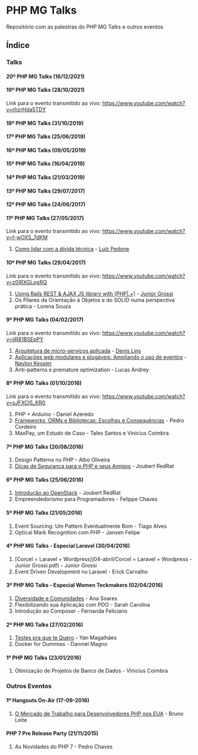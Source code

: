 # PHP MG Talks

Repositório com as palestras do PHP MG Talks e outros eventos

## Índice
### Talks


#### 20º PHP MG Talks (16/12/2021)

#### 19º PHP MG Talks (28/10/2021)

Link para o evento transmitido ao vivo: https://www.youtube.com/watch?v=rhzrHda5TDY

#### 18º PHP MG Talks (31/10/2019)

#### 17º PHP MG Talks (25/06/2019)

#### 16º PHP MG Talks (09/05/2019)

#### 15º PHP MG Talks (16/04/2019)

#### 14º PHP MG Talks (21/03/2019)

#### 13º PHP MG Talks (29/07/2017)

#### 12º PHP MG Talks (24/06/2017)

#### 11º PHP MG Talks (27/05/2017)
Link para o evento transmitido ao vivo: https://www.youtube.com/watch?v=f-wOX5_7dKM

1. [Como lidar com a dívida técnica](https://drive.google.com/open?id=0BwZatdeYtUtobnI2RTV3bktNc3c) - [Luiz Pedone](http://luizpedone.com/)

#### 10º PHP MG Talks (29/04/2017)
Link para o evento transmitido ao vivo: https://www.youtube.com/watch?v=z0lRXGLogRQ

1. [Using Rails REST & AJAX JS library with (PHP|.+)](https://speakerdeck.com/jgrossi/using-rails-rest-and-ajax-js-library-with-php-dot-plus) - [Junior Grossi](https://github.com/jgrossi)
2. Os Pilares da Orientação à Objetos e do SOLID numa perspectiva prática - Lorena Souza

#### 9º PHP MG Talks (04/02/2017)
Link para o evento transmitido ao vivo: https://www.youtube.com/watch?v=ijR81BSEpPY

1. [Arquitetura de micro-serviços aplicada](https://docs.google.com/presentation/d/1WcJgf0g9lcrEadv1DBicqAh4z4gCHVRsb5PqiHcnYkg/edit?usp=sharing) - [Denis Lins](https://github.com/denislins)
2. [Aplicações web modulares e plugáveis: Ampliando o uso de eventos](http://www.naylonkessler.com/lectures/modular-pluggable-web-applications.pdf) - [Naylon Kessler](http://www.naylonkessler.com)
3. Anti-patterns e premature optimization - Lucas Andrey

#### 8º PHP MG Talks (01/10/2016)
Link para o evento transmitido ao vivo: https://www.youtube.com/watch?v=sJFXCI5_KR0

1. PHP + Arduino - Daniel Azeredo
2. [Frameworks, ORMs e Bibliotecas: Escolhas e Consequências](http://slides.com/naroga/deck#/) - Pedro Cordeiro
3. MaxPay, um Estudo de Caso - Tales Santos e Vinicius Coimbra

#### 7º PHP MG Talks (20/08/2016)
1. Design Patterns no PHP - Albo Oliveira
2. [Dicas de Segurança para o PHP e seus Amigos](http://pt.slideshare.net/JoubertGuimaresdeAss/dicas-de-segurana-para-o-php-e-seus-amigos) - Joubert RedRat

#### 6º PHP MG Talks (25/06/2016)
1. [Introdução ao OpenStack](http://pt.slideshare.net/JoubertGuimaresdeAss/introduo-ao-openstack) - Joubert RedRat
2. Empreendedorismo para Programadores - Felippe Chaves

#### 5º PHP MG Talks (21/05/2016)
1. Event Sourcing: Um Pattern Eventualmente Bom - Tiago Alves
2. Optical Mark Recognition com PHP - Jansen Felipe

#### 4º PHP MG Talks - Especial Laravel (30/04/2016)
1. [Corcel = Laravel + Wordpress](04-abril/Corcel = Laravel + Wordpress - Junior Grossi.pdf) - Junior Grossi
2. Event Driven Development no Laravel - Erick Carvalho

#### 3º PHP MG Talks - Especial Women Teckmakers (02/04/2016)
1. [Diversidade e Comunidades](http://www.slideshare.net/annemaxime/diversidade-e-cincia-todas-as-provas-que-voc-precisava) - Ana Soares
2. Flexibilizando sua Aplicação com PDO - Sarah Carolina
3. Introdução ao Composer - Fernanda Feliciano

#### 2º PHP MG Talks (27/02/2016)
1. [Testes pra que te Quero](http://slides.com/yanmagale/testes-pra-que-te-quero#/) - Yan Magalhães
2. Docker for Dummies - Danniel Magno

#### 1º PHP MG Talks (23/01/2016)
1. Otimização de Projetos de Banco de Dados - Vinicius Coimbra

### Outros Eventos
#### 1º Hangouts On-Air (17-09-2016)
1. [O Mercado de Trabalho para Desenvolvedores PHP nos EUA](https://www.youtube.com/watch?v=T6TKmxZzT4Q) - Bruno Leite

#### PHP 7 Pre Release Party (21/11/2015)
1. As Novidades do PHP 7 - Pedro Chaves
